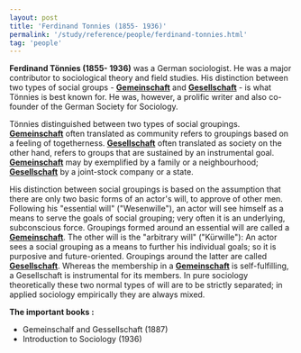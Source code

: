 ```yaml
---
layout: post
title: 'Ferdinand Tonnies (1855- 1936)'
permalink: '/study/reference/people/ferdinand-tonnies.html'
tag: 'people'
---
```


**Ferdinand Tönnies (1855- 1936)** was a German sociologist. He was a major contributor to sociological theory and field studies. His distinction between two types of social groups - [**Gemeinschaft**](/study/reference/gemeinschaft-and-gesellschaft.html#gemeinschaft) and [**Gesellschaft**](/study/reference/gemeinschaft-and-gesellschaft.html#Gesellschaft) - is what Tönnies is best known for. He was, however, a prolific writer and also co-founder of the German Society for Sociology.

Tönnies distinguished between two types of social groupings. [**Gemeinschaft**](/study/reference/gemeinschaft-and-gesellschaft.html#gemeinschaft) often translated as community refers to groupings based on a feeling of togetherness. [**Gesellschaft**](/study/reference/gemeinschaft-and-gesellschaft.html#Gesellschaft) often translated as society on the other hand, refers to groups that are sustained by an instrumental goal. [**Gemeinschaft**](/study/reference/gemeinschaft-and-gesellschaft.html#gemeinschaft) may by exemplified by a family or a neighbourhood; [**Gesellschaft**](/study/reference/gemeinschaft-and-gesellschaft.html#Gesellschaft) by a joint-stock company or a state.

His distinction between social groupings is based on the assumption that there are only two basic forms of an actor's will, to approve of other men. Following his "essential will" ("Wesenwille"), an actor will see himself as a means to serve the goals of social grouping; very often it is an underlying, subconscious force. Groupings formed around an essential will are called a [**Gemeinschaft**](/study/reference/gemeinschaft-and-gesellschaft.html#gemeinschaft). The other will is the "arbitrary will" ("Kürwille"): An actor sees a social grouping as a means to further his individual goals; so it is purposive and future-oriented. Groupings around the latter are called [**Gesellschaft**](/study/reference/gemeinschaft-and-gesellschaft.html#Gesellschaft). Whereas the membership in a [**Gemeinschaft**](/study/reference/gemeinschaft-and-gesellschaft.html#gemeinschaft) is self-fulfilling, a Gesellschaft is instrumental for its members. In pure sociology theoretically these two normal types of will are to be strictly separated; in applied sociology empirically they are always mixed.

**The important books :**
- Gemeinschalf and Gessellschaft (1887)
- Introduction to Sociology (1936)